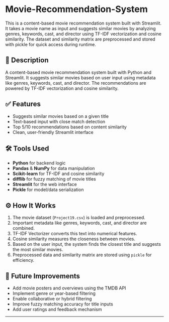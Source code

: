 # Movie-Recommendation-System
This is a content-based movie recommendation system built with Streamlit. It takes a movie name as input and suggests similar movies by analyzing genres, keywords, cast, and director using TF-IDF vectorization and cosine similarity. The dataset and similarity matrix are preprocessed and stored with pickle for quick access during runtime.

## 📌 Description
A content-based movie recommendation system built with Python and Streamlit. It suggests similar movies based on user input using metadata like genres, keywords, cast, and director. The recommendations are powered by TF-IDF vectorization and cosine similarity.

## ✅ Features
- Suggests similar movies based on a given title
- Text-based input with close match detection
- Top 5/10 recommendations based on content similarity
- Clean, user-friendly Streamlit interface

## 🛠️ Tools Used
- **Python** for backend logic  
- **Pandas** & **NumPy** for data manipulation  
- **Scikit-learn** for TF-IDF and cosine similarity  
- **difflib** for fuzzy matching of movie titles  
- **Streamlit** for the web interface  
- **Pickle** for model/data serialization

## ⚙️ How It Works
1. The movie dataset (`Project19.csv`) is loaded and preprocessed.
2. Important metadata like genres, keywords, cast, and director are combined.
3. TF-IDF Vectorizer converts this text into numerical features.
4. Cosine similarity measures the closeness between movies.
5. Based on the user input, the system finds the closest title and suggests the most similar movies.
6. Preprocessed data and similarity matrix are stored using `pickle` for efficiency.

## 🚧 Future Improvements
- Add movie posters and overviews using the TMDB API
- Implement genre or year-based filtering
- Enable collaborative or hybrid filtering
- Improve fuzzy matching accuracy for title inputs
- Add user ratings and feedback mechanism

---

